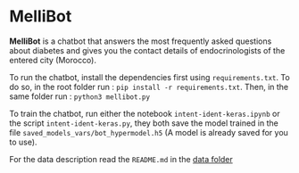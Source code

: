 # MelliBot
**MelliBot** is a chatbot that answers the most frequently asked questions about diabetes and gives you the contact details of endocrinologists of the entered city (Morocco).
 
 To run the chatbot, install the dependencies first using `requirements.txt`. To do so, in the root folder run : `pip install -r requirements.txt`. Then, in the same folder run : `python3 mellibot.py`
 
 To train the chatbot, run either the notebook `intent-ident-keras.ipynb` or the script `intent-ident-keras.py`, they both save the model trained in the file `saved_models_vars/bot_hypermodel.h5` (A model is already saved for you to use).
 
 For the data description read the `README.md` in the [data folder](https://github.com/rahi20/chatbot-project-pfa/tree/main/data)
 
